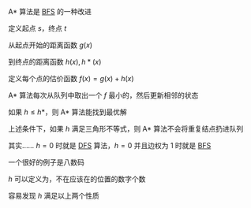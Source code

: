 A\* 算法是 [BFS](/search/bfs) 的一种改进

定义起点 $s$，终点 $t$

从起点开始的距离函数 $g(x)$

到终点的距离函数 $h(x), h*(x)$

定义每个点的估价函数 $f(x)=g(x)+h(x)$

A\* 算法每次从队列中取出一个 $f$ 最小的，然后更新相邻的状态

如果 $h\leq h*$，则 A\* 算法能找到最优解

上述条件下，如果 $h$ 满足三角形不等式，则 A\* 算法不会将重复结点扔进队列

其实…… $h=0$ 时就是 [DFS](/search/dfs) 算法，$h=0$ 并且边权为 $1$ 时就是 [BFS](/search/BFS)

一个很好的例子是八数码

$h$ 可以定义为，不在应该在的位置的数字个数

容易发现 $h$ 满足以上两个性质
